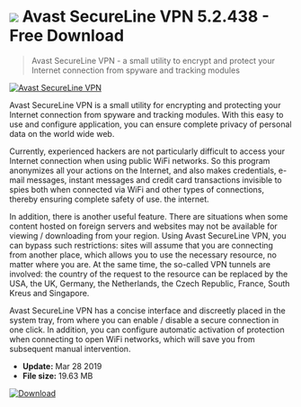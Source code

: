 # ![](https://cdn.softexe.net/static/icon/0/avast-secureline-vpn-911.png) Avast SecureLine VPN 5.2.438 - Free Download

> Avast SecureLine VPN - a small utility to encrypt and protect your Internet connection from spyware and tracking modules

[![Avast SecureLine VPN](https://gallery.dpcdn.pl/imgc/Tools/59789/g_-_420x350_1.5_-_x320fbed9-3256-4298-a3cf-8f3c65f74cae.png)](https://softexe.net/win/internet/anonymizers-vpn/avast-secureline-vpn:app.html)

Avast SecureLine VPN is a small utility for encrypting and protecting your Internet connection from spyware and tracking modules. With this easy to use and configure application, you can ensure complete privacy of personal data on the world wide web.

Currently, experienced hackers are not particularly difficult to access your Internet connection when using public WiFi networks. So this program anonymizes all your actions on the Internet, and also makes credentials, e-mail messages, instant messages and credit card transactions invisible to spies both when connected via WiFi and other types of connections, thereby ensuring complete safety of use. the internet.

In addition, there is another useful feature. There are situations when some content hosted on foreign servers and websites may not be available for viewing / downloading from your region. Using Avast SecureLine VPN, you can bypass such restrictions: sites will assume that you are connecting from another place, which allows you to use the necessary resource, no matter where you are. At the same time, the so-called VPN tunnels are involved: the country of the request to the resource can be replaced by the USA, the UK, Germany, the Netherlands, the Czech Republic, France, South Kreus and Singapore.

Avast SecureLine VPN has a concise interface and discreetly placed in the system tray, from where you can enable / disable a secure connection in one click. In addition, you can configure automatic activation of protection when connecting to open WiFi networks, which will save you from subsequent manual intervention.


- **Update:** Mar 28 2019
- **File size:** 19.63 MB

[![Download](https://cdn.softexe.net/static/img/download.png)](https://softexe.net/win/internet/anonymizers-vpn/avast-secureline-vpn:app.html)

